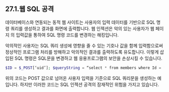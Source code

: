 ## 27.1.웹 SQL 공격 
데이터베이스와 연동되는 동적 웹 사이트는 사용자의 입력 데이터를 기반으로 SQL 명령 쿼리를 생성하고 결과를 화면에 출력합니다. 웹 인젝션은 악의 있는 사용자가 웹 페이지 의 입력값을 통하여 SQL 명령 코드를 변경하는 해킹입니다.  

악의적인 사용자는 SQL 쿼리 생성에 영향을 줄 수 있는 기호나 값을 함께 입력함으로써 정상적인 프로그램 처리를 방해하고 악의적인 결과를 출력하도록 유도합니다. 이렇게 삽 입된 SQL 명령은 SQL문을 변경하고 웹 응용프로그램의 보안을 손상시킬 수 있습니다.  

```php
$ID = $_POST[‘uid’]; $queryString = “select * from members where Id = ‘$ID’”; 
```

위의 코드는 POST 값으로 넘어온 사용자 입력을 기준으로 SQL 쿼리문을 생성하는 예입니다. 
하지만 이러한 코드는 SQL 인젝션 공격의 잠재적인 위험을 가지고 있습니다. 

